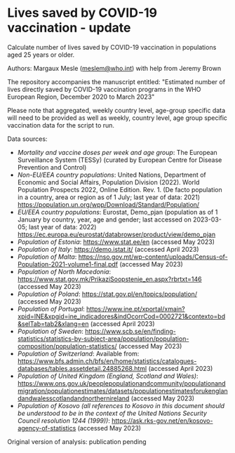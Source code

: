 # Lives saved by COVID-19 vaccination - update
 Calculate number of lives saved by COVID-19 vaccination in populations aged 25 years or older.
 
 Authors: Margaux Mesle (meslem@who.int) with help from Jeremy Brown
 
 The repository accompanies the manuscript entitled: "Estimated number of lives directly saved by COVID-19 vaccination programs in the WHO European Region, December 2020 to March 2023" 
 
 Please note that aggregated, weekly country level, age-group specific data will need to be provided as well as weekly, country level, age group specific vaccination data for the script to run. 
 
  Data sources:
- *Mortality and vaccine doses per week and age group*: The European Surveillance System (TESSy) (curated by European Centre for Disease Prevention and Control)
- *Non-EU/EEA country populations*: United Nations, Department of Economic and Social Affairs, Population Division (2022). World Population Prospects 2022, Online Edition. Rev. 1. (De facto population in a country, area or region as of 1 July; last year of data: 2021) https://population.un.org/wpp/Download/Standard/Population/
- *EU/EEA country populations*: Eurostat, Demo_pjan (population as of 1 January by country, year, age and gender; last accessed on 2023-03-05; last year of data: 2022) https://ec.europa.eu/eurostat/databrowser/product/view/demo_pjan 
- *Population of Estonia*: https://www.stat.ee/en (accessed May 2023)
- *Population of Italy*: https://demo.istat.it/ (accessed April 2023)
- *Population of Malta*: https://nso.gov.mt/wp-content/uploads/Census-of-Population-2021-volume1-final.pdf (accessed May 2023)
- *Population of North Macedonia*: https://www.stat.gov.mk/PrikaziSoopstenie_en.aspx?rbrtxt=146 (accessed May 2023)
- *Population of Poland*: https://stat.gov.pl/en/topics/population/ (accessed May 2023)
- *Population of Portugal*: https://www.ine.pt/xportal/xmain?xpid=INE&xpgid=ine_indicadores&indOcorrCod=0002721&contexto=bd&selTab=tab2&xlang=en (accessed April 2023)
- *Population of Sweden*: https://www.scb.se/en/finding-statistics/statistics-by-subject-area/population/population-composition/population-statistics/ (accessed May 2023)
- *Population of Switzerland*: Available from: https://www.bfs.admin.ch/bfs/en/home/statistics/catalogues-databases/tables.assetdetail.24885268.html (accessed April 2023)
- *Population of United Kingdom (England, Scotland and Wales)*: https://www.ons.gov.uk/peoplepopulationandcommunity/populationandmigration/populationestimates/datasets/populationestimatesforukenglandandwalesscotlandandnorthernireland (accessed May 2023)
- *Population of Kosovo (all references to Kosovo in this document should be understood to be in the context of the United Nations Security Council resolution 1244 (1999))*: https://ask.rks-gov.net/en/kosovo-agency-of-statistics (accessed May 2023)

Original version of analysis: publication pending

